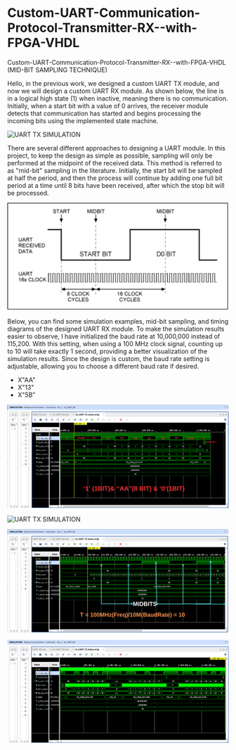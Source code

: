 # Custom-UART-Communication-Protocol-Transmitter-RX--with-FPGA-VHDL
Custom-UART-Communication-Protocol-Transmitter-RX--with-FPGA-VHDL  (MID-BIT SAMPLING TECHNIQUE)


Hello, in the previous work, we designed a custom UART TX module, and now we will design a custom UART RX module.
As shown below, the line is in a logical high state (1) when inactive, meaning there is no communication. Initially, when a start bit with a value of 0 arrives, the receiver module detects that communication has started and begins processing the incoming bits using the implemented state machine.

![UART TX SIMULATION](Sım_Images/UART_TX_protocol.png)

There are several different approaches to designing a UART module. In this project, to keep the design as simple as possible, sampling will only be performed at the midpoint of the received data. This method is referred to as "mid-bit" sampling in the literature. Initially, the start bit will be sampled at half the period, and then the process will continue by adding one full bit period at a time until 8 bits have been received, after which the stop bit will be processed.


![UART TX SIMULATION](sampling_for_midbit.png)



Below, you can find some simulation examples, mid-bit sampling, and timing diagrams of the designed UART RX module. To make the simulation results easier to observe, I have initialized the baud rate at 10,000,000 instead of 115,200.
With this setting, when using a 100 MHz clock signal, counting up to 10 will take exactly 1 second, providing a better visualization of the simulation results.
Since the design is custom, the baud rate setting is adjustable, allowing you to choose a different baud rate if desired.

- X"AA"
- X"13"
- X"5B"

![UART TX SIMULATION](/START.png)


![UART TX SIMULATION](Sım_Images/TEST_rX.png)


![UART TX SIMULATION](START_2.png)


![UART TX SIMULATION](/SIM_3_DONE.png)





